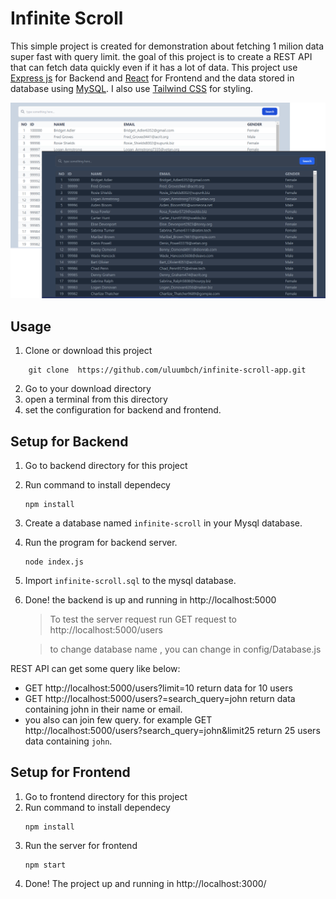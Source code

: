 # Infinite Scroll 
This simple project is created for demonstration about fetching 1 milion data super fast with query limit. 
the goal of this project is to create a REST API that can fetch data quickly even if it has a lot of data.
This project use [Express js](https://expressjs.com/) for Backend and [React](https://reactjs.org/) for Frontend and the data stored in database using [MySQL](https://www.mysql.com/). I also use [Tailwind CSS](https://https://tailwindcss.com/) for styling.

![Bachrul Uluum - Infinite Scroll Preview](./frontend/public/preview.png)

## Usage
1. Clone or download this project
```
    git clone  https://github.com/uluumbch/infinite-scroll-app.git
```
2. Go to your download directory
3. open a terminal from this directory
4. set the configuration for backend and frontend. 

## Setup for Backend
1. Go to backend directory for this project
2. Run command to install dependecy
   ```
   npm install
   ```
3. Create a database named `infinite-scroll` in your Mysql database.
4. Run the program for backend server.
   ```
   node index.js
   ```
5. Import `infinite-scroll.sql` to the mysql database.
6. Done! the backend is up and running in http://localhost:5000
   
    >To test the server request run GET request to http://localhost:5000/users

    >to change database name , you can change in config/Database.js

REST API can get some query like below:

  * GET http://localhost:5000/users?limit=10 return data for 10 users
  * GET http://localhost:5000/users?=search_query=john return data containing john in their name or email.
  * you also can join few query. for example GET http://localhost:5000/users?search_query=john&limit25 return 25 users data containing `john`. 


## Setup for Frontend
1. Go to frontend directory for this project
2. Run command to install dependecy
   ```
   npm install
   ```
3. Run the server for frontend
   ```
   npm start
   ```
4. Done! The project up and running in http://localhost:3000/